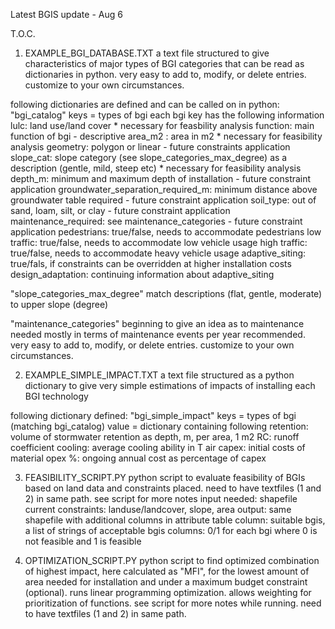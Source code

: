 Latest BGIS update - Aug 6

T.O.C. 

1. EXAMPLE_BGI_DATABASE.TXT
   a text file structured to give characteristics of major types of BGI categories that can be read as dictionaries in python. very easy to add to, modify, or delete entries. customize to your own circumstances.

following dictionaries are defined and can be called on in python:
  "bgi_catalog"
    keys = types of bgi
    each bgi key has the following information 
      lulc: land use/land cover            *  necessary for feasbility analysis
      function: main function of bgi       - descriptive
      area_m2 : area in m2                 * necessary for feasibility analysis
      geometry: polygon or linear                            - future constraints application 
      slope_cat: slope category (see slope_categories_max_degree) as a description (gentle, mild, steep etc)
                                          * necessary for feasibility analysis 
      depth_m: minimum and maximum depth of installation     - future constraint application 
      groundwater_separation_required_m: minimum distance above groundwater table required - future constraint application
      soil_type: out of sand, loam, silt, or clay           - future constraint application 
      maintenance_required: see maintenance_categories      - future constraint application 
      pedestrians: true/false, needs to accommodate pedestrians 
      low traffic: true/false, needs to accommodate low vehicle usage
      high traffic: true/false, needs to accommodate heavy vehicle usage
      adaptive_siting: true/fals, if constraints can be overridden at higher installation costs 
      design_adaptation: continuing information about adaptive_siting 
      
  "slope_categories_max_degree"
    match descriptions (flat, gentle, moderate) to upper slope (degree) 
    
  "maintenance_categories"
    beginning to give an idea as to maintenance needed mostly in terms of maintenance events per year recommended. very easy to add to, modify, or delete entries. customize to your own circumstances.
   
2. EXAMPLE_SIMPLE_IMPACT.TXT
    a text file structured as a python dictionary to give very simple estimations of impacts of installing each BGI technology

following dictionary defined: 
  "bgi_simple_impact"
    keys = types of bgi (matching bgi_catalog) 
    value = dictionary containing following 
      retention: volume of stormwater retention as depth, m, per area, 1 m2
      RC: runoff coefficient
      cooling: average cooling ability in T air 
      capex: initial costs of material
      opex %: ongoing annual cost as percentage of capex 
      
3. FEASIBILITY_SCRIPT.PY
  python script to evaluate feasibility of BGIs based on land data and constraints placed. need to have textfiles (1 and 2) in same path. 
  see script for more notes
  input needed: shapefile
  current constraints: landuse/landcover, slope, area
  output: same shapefile with additional columns in attribute table
    column: suitable bgis, a list of strings of acceptable bgis
    columns: 0/1 for each bgi where 0 is not feasible and 1 is feasible 

4. OPTIMIZATION_SCRIPT.PY
   python script to find optimized combination of highest impact, here calculated as "MFI", for the lowest amount of
area needed for installation and under a maximum budget constraint (optional). runs linear programming optimization. allows
weighting for prioritization of functions. see script for more notes while running. 
   need to have textfiles (1 and 2) in same path. 
   
  
